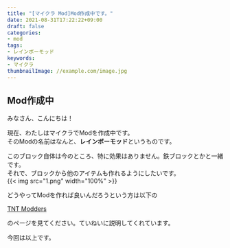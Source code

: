 ```yaml
---
title: "[マイクラ Mod]Mod作成中です。"
date: 2021-08-31T17:22:22+09:00
draft: false
categories:
- mod
tags:
- レインボーモッド
keywords:
- マイクラ
thumbnailImage: //example.com/image.jpg
---
```

## Mod作成中
みなさん、こんにちは！  
  
現在、わたしはマイクラでModを作成中です。  
そのModの名前はなんと、**レインボーモッド**というものです。  
  
このブロック自体は今のところ、特に効果はありません。鉄ブロックとかと一緒です。  
それで、ブロックから他のアイテムも作れるようにしたいです。  
{{< img src="1.png" width="100%" >}}  
  
どうやってModを作れば良いんだろうという方は以下の  
  
[TNT Modders](https://www.tntmodders.com/tutorial/)  
  
のページを見てください。ていねいに説明してくれています。  
  
今回は以上です。  
